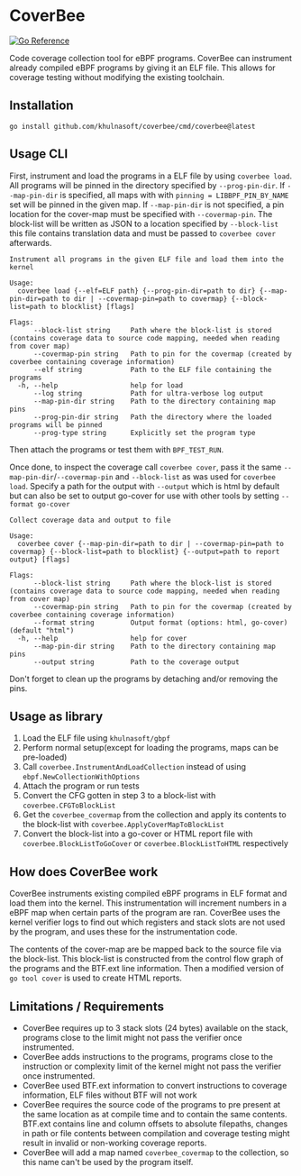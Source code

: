 # CoverBee
[![Go Reference](https://pkg.go.dev/badge/github.com/khulnasoft/coverbee.svg)](https://pkg.go.dev/github.com/khulnasoft/coverbee)

Code coverage collection tool for eBPF programs. CoverBee can instrument already compiled eBPF programs by giving it
an ELF file. This allows for coverage testing without modifying the existing toolchain.

## Installation

`go install github.com/khulnasoft/coverbee/cmd/coverbee@latest`

## Usage CLI

First, instrument and load the programs in a ELF file by using `coverbee load`. 
All programs will be pinned in the directory specified by `--prog-pin-dir`. 
If `--map-pin-dir` is specified, all maps with with `pinning = LIBBPF_PIN_BY_NAME` set will be pinned in the given map.
If `--map-pin-dir` is not specified, a pin location for the cover-map must be specified with `--covermap-pin`.
The block-list will be written as JSON to a location specified by `--block-list` this file contains translation data
and must be passed to `coverbee cover` afterwards.

```
Instrument all programs in the given ELF file and load them into the kernel

Usage:
  coverbee load {--elf=ELF path} {--prog-pin-dir=path to dir} {--map-pin-dir=path to dir | --covermap-pin=path to covermap} {--block-list=path to blocklist} [flags]

Flags:
      --block-list string     Path where the block-list is stored (contains coverage data to source code mapping, needed when reading from cover map)
      --covermap-pin string   Path to pin for the covermap (created by coverbee containing coverage information)
      --elf string            Path to the ELF file containing the programs
  -h, --help                  help for load
      --log string            Path for ultra-verbose log output
      --map-pin-dir string    Path to the directory containing map pins
      --prog-pin-dir string   Path the directory where the loaded programs will be pinned
      --prog-type string      Explicitly set the program type
```

Then attach the programs or test them with `BPF_TEST_RUN`.

Once done, to inspect the coverage call `coverbee cover`, pass it the same `--map-pin-dir`/`--covermap-pin` and 
`--block-list` as was used for `coverbee load`. Specify a path for the output with `--output` which is html by default
but can also be set to output go-cover for use with other tools by setting `--format go-cover`

```
Collect coverage data and output to file

Usage:
  coverbee cover {--map-pin-dir=path to dir | --covermap-pin=path to covermap} {--block-list=path to blocklist} {--output=path to report output} [flags]

Flags:
      --block-list string     Path where the block-list is stored (contains coverage data to source code mapping, needed when reading from cover map)
      --covermap-pin string   Path to pin for the covermap (created by coverbee containing coverage information)
      --format string         Output format (options: html, go-cover) (default "html")
  -h, --help                  help for cover
      --map-pin-dir string    Path to the directory containing map pins
      --output string         Path to the coverage output
```

Don't forget to clean up the programs by detaching and/or removing the pins.

## Usage as library

1. Load the ELF file using `khulnasoft/gbpf`
2. Perform normal setup(except for loading the programs, maps can be pre-loaded)
3. Call `coverbee.InstrumentAndLoadCollection` instead of using `ebpf.NewCollectionWithOptions`
4. Attach the program or run tests
5. Convert the CFG gotten in step 3 to a block-list with `coverbee.CFGToBlockList`
6. Get the `coverbee_covermap` from the collection and apply its contents to the block-list 
   with `coverbee.ApplyCoverMapToBlockList`
7. Convert the block-list into a go-cover or HTML report file with `coverbee.BlockListToGoCover` or
   `coverbee.BlockListToHTML` respectively

## How does CoverBee work

CoverBee instruments existing compiled eBPF programs in ELF format and load them into the kernel. This instrumentation
will increment numbers in a eBPF map when certain parts of the program are ran. CoverBee uses the kernel verifier logs
to find out which registers and stack slots are not used by the program, and uses these for the instrumentation code.

The contents of the cover-map are be mapped back to the source file via the block-list. This block-list is constructed 
from the control flow graph of the programs and the BTF.ext line information. Then a modified version of `go tool cover`
is used to create HTML reports.

## Limitations / Requirements

* CoverBee requires up to 3 stack slots (24 bytes) available on the stack, programs close to the limit might not pass
  the verifier once instrumented.
* CoverBee adds instructions to the programs, programs close to the instruction or complexity limit of the kernel might
  not pass the verifier once instrumented.
* CoverBee used BTF.ext information to convert instructions to coverage information, ELF files without BTF will not work
* CoverBee requires the source code of the programs to pre present at the same location as at compile time and to 
  contain the same contents. BTF.ext contains line and column offsets to absolute filepaths, changes in path or file 
  contents between compilation and coverage testing might result in invalid or non-working coverage reports.
* CoverBee will add a map named `coverbee_covermap` to the collection, so this name can't be used by the program itself.
